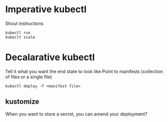 # Imperative kubectl
Shout instructions
~~~~
kubectl run
kubeclt scale
~~~~

# Decalarative kubectl
Tell it what you want the end state to look like
Point to manifests (collection of files or a single file)
~~~~
kubectl deploy -f <manifest file>
~~~~
## kustomize
When you want to store a secret, you can amend your deployment?
